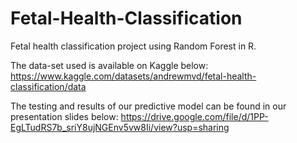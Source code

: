 # Fetal-Health-Classification

Fetal health classification project using Random Forest in R.

The data-set used is available on Kaggle below: 
https://www.kaggle.com/datasets/andrewmvd/fetal-health-classification/data

The testing and results of our predictive model can be found in our presentation slides below:
https://drive.google.com/file/d/1PP-EgLTudRS7b_sriY8ujNGEnv5vw8Ii/view?usp=sharing
